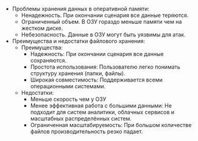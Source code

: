 - Проблемы хранения данных в оперативной памяти:
  - Ненадежность. При окончании сценария все данные теряются.
  - Ограниченный объем. В ОЗУ гораздо меньше памяти чем на жестком диске.
  - Небезопасность. Данные в ОЗУ могут быть уязвимы для атак.
- Преимущества и недостатки файлового хранения:
  - Преимущества:
    - Надежность: При окончании сценария все данные сохраняются.
    - Простота использования: Пользователю легко понимать структуру хранения (папки, файлы).
    - Широкая совместимость: Поддерживается всеми операционными системами.
  - Недостатки:
    - Меньше скорость чем у ОЗУ 
    - Менее эффективная работа с большими данными: Не подходит для систем аналитики, облачных сервисов и масштабных распределённых систем.
    - Ограниченная масштабируемость: При большом количестве файлов производительность резко падает.
